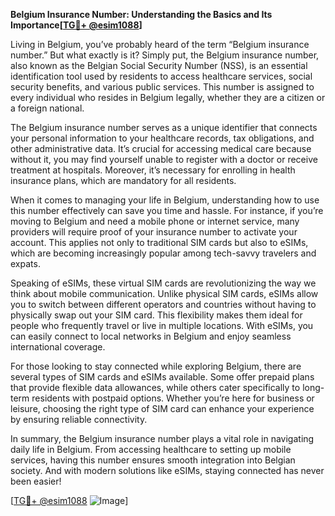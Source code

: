 **Belgium Insurance Number: Understanding the Basics and Its Importance[[TG💪+ @esim1088](https://t.me/s/esim1088)]**

Living in Belgium, you’ve probably heard of the term “Belgium insurance number.” But what exactly is it? Simply put, the Belgium insurance number, also known as the Belgian Social Security Number (NSS), is an essential identification tool used by residents to access healthcare services, social security benefits, and various public services. This number is assigned to every individual who resides in Belgium legally, whether they are a citizen or a foreign national.

The Belgium insurance number serves as a unique identifier that connects your personal information to your healthcare records, tax obligations, and other administrative data. It’s crucial for accessing medical care because without it, you may find yourself unable to register with a doctor or receive treatment at hospitals. Moreover, it’s necessary for enrolling in health insurance plans, which are mandatory for all residents.

When it comes to managing your life in Belgium, understanding how to use this number effectively can save you time and hassle. For instance, if you’re moving to Belgium and need a mobile phone or internet service, many providers will require proof of your insurance number to activate your account. This applies not only to traditional SIM cards but also to eSIMs, which are becoming increasingly popular among tech-savvy travelers and expats.

Speaking of eSIMs, these virtual SIM cards are revolutionizing the way we think about mobile communication. Unlike physical SIM cards, eSIMs allow you to switch between different operators and countries without having to physically swap out your SIM card. This flexibility makes them ideal for people who frequently travel or live in multiple locations. With eSIMs, you can easily connect to local networks in Belgium and enjoy seamless international coverage.

For those looking to stay connected while exploring Belgium, there are several types of SIM cards and eSIMs available. Some offer prepaid plans that provide flexible data allowances, while others cater specifically to long-term residents with postpaid options. Whether you’re here for business or leisure, choosing the right type of SIM card can enhance your experience by ensuring reliable connectivity.

In summary, the Belgium insurance number plays a vital role in navigating daily life in Belgium. From accessing healthcare to setting up mobile services, having this number ensures smooth integration into Belgian society. And with modern solutions like eSIMs, staying connected has never been easier! 

[[TG💪+ @esim1088](https://t.me/s/esim1088) ![Image](https://i.postimg.cc/Y0z9fWf4/image.png)]